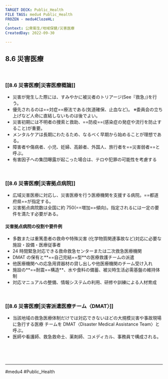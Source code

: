 ```yaml
---
TARGET DECK: Public_Health
FILE TAGS: medu4 Public_Health
FROZEN - medu4ClozeHL:
 : 
Context: 公衆衛生/地域保健/災害医療
CreatedDay: 2022-09-30

---
```


## 8.6 災害医療

<br>


### [[8.6 災害医療|災害医療概論]]
- 災害が発生した際には、すみやかに被災者のトリアージ(See『救急』)を行う。 
- 優先されるのは==対症==療法である(気道確保、止血など)。
※委員会の立ち上げなど人命に直結しないものは後でよい。
- 災害初期には不明者の捜索と救助、==防疫==(感染症の発症や流行を防止すること)が重要。
- メンタルケアは長期にわたるため、なるべく早期から始めることが理想である。
- 障害者や傷病者、小児、妊婦、高齢者、外国人、旅行者を==災害弱者==と呼ぶ。
- 有害因子への集団曝露が起こった場合は、テロや犯罪の可能性を考慮する
<!--ID: 1664685324122-->



<br>



### [[8.6 災害医療|災害拠点病院]]
- 広域災害医療に対応し、災害医療を行う医療機関を支援する病院。==都道府県==が指定する。
- 災害拠点病院数は全国に約 750(==増加==傾向)。指定されるには一定の要件を満たす必要がある。
#### 災害拠点病院の役割や要件例
- 多数または重篤患者の救命や特殊災害 (化学物質関連事故など)対応に必要な施設・設備・医療従事者
- 24 時間緊急対応できる救命救急センターまたは二次救急医療機関 
- DMAT の保有と**==自己完結==型**の医療救護チームの派遣
- 他医療機関への応急用資器材の貸し出しや他医療機関のチーム受け入れ
- 施設の**==耐震==構造**、水や食料の備蓄、被災時生活必需基盤の維持体制
- 対応マニュアルの整備、情報システムの利用、研修や訓練による人材育成
<!--ID: 1664685324140-->



<br>


### [[8.6 災害医療|災害派遣医療チーム〈DMAT〉]]
- 当該地域の救急医療体制だけでは対応できないほどの大規模災害や事故現場に急行する医療 チームを DMAT〈Disaster Medical Assistance Team〉と呼ぶ。
- 医師や看護師、救急救命士、薬剤師、コメディカル、事務員で構成される。


<br><br><br>

---
#medu4 #Public_Health

